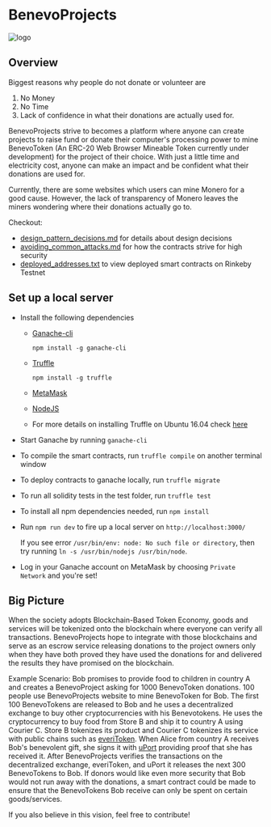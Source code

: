 # BenevoProjects

![logo](https://s22.postimg.cc/5slfs834x/Screen_Shot_2018-08-26_at_8.25.56_PM.png 'BenevoProjects')

## Overview
Biggest reasons why people do not donate or volunteer are 

1. No Money
2. No Time
3. Lack of confidence in what their donations are actually used for.

BenevoProjects strive to becomes a platform where anyone can create projects to raise fund or donate their computer's processing power to mine BenevoToken (An ERC-20 Web Browser Mineable Token currently under development) for the project of their choice. With just a little time and electricity cost, anyone can make an impact and be confident what their donations are used for.

Currently, there are some websites which users can mine Monero for a good cause.
However, the lack of transparency of Monero leaves the miners wondering where their donations actually go to.

Checkout:
- [design_pattern_decisions.md](design_pattern_decisions.md) for details about design decisions
- [avoiding_common_attacks.md](avoiding_common_attacks.md) for how the contracts strive for high security
- [deployed_addresses.txt](deployed_addresses.txt) to view deployed smart contracts on Rinkeby Testnet

## Set up a local server
- Install the following dependencies
    - [Ganache-cli](https://github.com/trufflesuite/ganache-cli)

        ```npm install -g ganache-cli```
    - [Truffle](https://truffleframework.com/docs/truffle/getting-started/installation)

        ```npm install -g truffle```
    - [MetaMask](https://metamask.io/)

    - [NodeJS](https://nodejs.org/en/download/)

    - For more details on installing Truffle on Ubuntu 16.04 check [here](http://www.techtonet.com/how-to-install-and-execute-truffle-on-an-ubuntu-16-04/)

- Start Ganache by running `ganache-cli`
- To compile the smart contracts, run `truffle compile` on another terminal window
- To deploy contracts to ganache locally, run `truffle migrate`
- To run all solidity tests in the test folder, run `truffle test`
- To install all npm dependencies needed, run `npm install`
- Run `npm run dev` to fire up a local server on `http://localhost:3000/`

  If you see error `/usr/bin/env: node: No such file or directory`, then try running `ln -s /usr/bin/nodejs /usr/bin/node`.
- Log in your Ganache account on MetaMask by choosing `Private Network` and you're set!



## Big Picture
When the society adopts Blockchain-Based Token Economy, goods and services will be tokenized onto the blockchain where everyone can verify all transactions. BenevoProjects hope to integrate with those blockchains and serve as an escrow service releasing donations to the project owners only when they have both proved they have used the donations for and delivered the results they have promised on the blockchain.

Example Scenario:
Bob promises to provide food to children in country A and creates a BenevoProject asking for 1000 BenevoToken donations. 100 people use BenevoProjects website to mine BenevoToken for Bob. The first 100 BenevoTokens are released to Bob and he uses a decentralized exchange to buy other cryptocurrencies with his Benevotokens. He uses the cryptocurrency to buy food from Store B and ship it to country A using Courier C. Store B tokenizes its product and Courier C tokenizes its service with public chains such as [everiToken](https://everitoken.io/). When Alice from country A receives Bob's benevolent gift, she signs it with [uPort](https://www.uport.me/) providing proof that she has received it. After BenevoProjects verifies the transactions on the decentralized exchange, everiToken, and uPort it releases the next 300 BenevoTokens to Bob. If donors would like even more security that Bob would not run away with the donations, a smart contract could be made to ensure that the BenevoTokens Bob receive can only be spent on certain goods/services.

If you also believe in this vision, feel free to contribute!